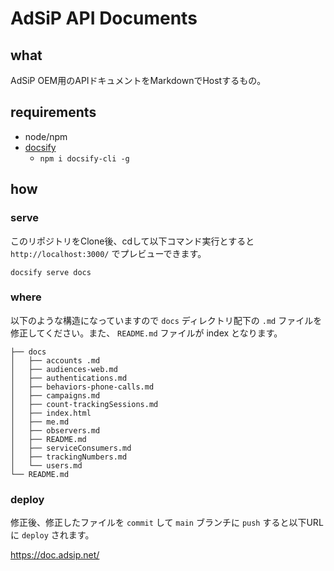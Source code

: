 # AdSiP API Documents

## what

AdSiP OEM用のAPIドキュメントをMarkdownでHostするもの。

## requirements

* node/npm
* [docsify](https://yamachan.github.io/docsify-docs-ja/#/)
    * `npm i docsify-cli -g`

## how

### serve

このリポジトリをClone後、cdして以下コマンド実行とすると `http://localhost:3000/` でプレビューできます。

```shell
docsify serve docs
```

### where

以下のような構造になっていますので `docs` ディレクトリ配下の `.md` ファイルを修正してください。また、 `README.md` ファイルが index となります。

```
├── docs
│   ├── accounts .md
│   ├── audiences-web.md
│   ├── authentications.md
│   ├── behaviors-phone-calls.md
│   ├── campaigns.md
│   ├── count-trackingSessions.md
│   ├── index.html
│   ├── me.md
│   ├── observers.md
│   ├── README.md
│   ├── serviceConsumers.md
│   ├── trackingNumbers.md
│   └── users.md
└── README.md
```

### deploy

修正後、修正したファイルを `commit` して `main` ブランチに `push` すると以下URLに `deploy` されます。

https://doc.adsip.net/
